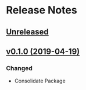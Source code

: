 # Release Notes

## [Unreleased](https://github.com/ixocreate/database-package/compare/0.1.0...develop)

## [v0.1.0 (2019-04-19)](https://github.com/ixocreate/database-package/compare/master...v0.1.0)

### Changed
- Consolidate Package
